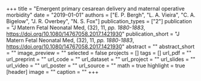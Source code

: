 +++
title = "Emergent primary cesarean delivery and maternal operative morbidity"
date = "2019-01-01"
authors = ["E. P. Bergh", "L. A. Vieira", "C. A. Bigelow", "J. R. Overbey", "N. S. Fox"]
publication_types = ["2"]
publication = "J Matern Fetal Neonatal Med, (32), 11, _pp. 1880-1883_, https://doi.org/10.1080/14767058.2017.1421930"
publication_short = "J Matern Fetal Neonatal Med, (32), 11, _pp. 1880-1883_, https://doi.org/10.1080/14767058.2017.1421930"
abstract = ""
abstract_short = ""
image_preview = ""
selected = false
projects = []
tags = []
url_pdf = ""
url_preprint = ""
url_code = ""
url_dataset = ""
url_project = ""
url_slides = ""
url_video = ""
url_poster = ""
url_source = ""
math = true
highlight = true
[header]
image = ""
caption = ""
+++

